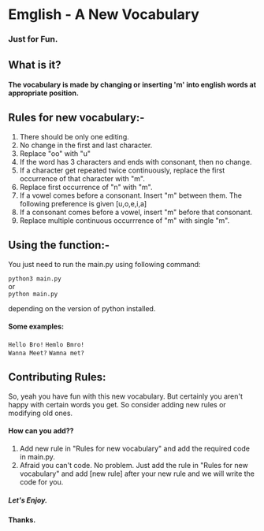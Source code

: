 # Emglish - A New Vocabulary
### Just for Fun.

## What is it?
#### The vocabulary is made by changing or inserting 'm' into english words at appropriate position.

## Rules for new vocabulary:-

1. There should be only one editing.
2. No change in the first and last character.
3. Replace "oo" with "u"
4. If the word has 3 characters and ends with consonant, then no change.
5. If a character get repeated twice continuously, replace the first occurrence of that character with "m".
6. Replace first occurrence of "n" with "m".
7. If a vowel comes before a consonant. Insert "m" between them. The following preference is given [u,o,e,i,a]
8. If a consonant comes before a vowel, insert "m" before that consonant.
9. Replace multiple continuous occurrrence of "m" with single "m".
## Using the function:-

You just need to run the main.py using following command:

```python3 main.py```  
or  
```python main.py```  

depending on the version of python installed.

#### Some examples:
```Hello Bro!```  ```Hemlo Bmro!```  
```Wanna Meet?```  ```Wamna met?```  

## Contributing Rules:

So, yeah you have fun with this new vocabulary. But certainly you aren't happy with certain words you get. So consider adding new rules or modifying old ones.


#### How can you add??

1. Add new rule in "Rules for new vocabulary" and add the required code in main.py.
2. Afraid you can't code. No problem. Just add the rule in "Rules for new vocabulary" and add [new rule] after your new rule and we will write the code for you.

##### Let's Enjoy.
#### Thanks.
